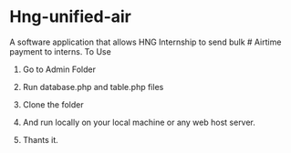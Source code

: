 # Hng-unified-air


A software application that allows HNG Internship to send bulk # Airtime payment to interns.
To Use 

1. Go to Admin Folder

2. Run database.php and table.php files

3. Clone the folder 

4. And run locally on your local machine or any web host server.

5. Thants it.
